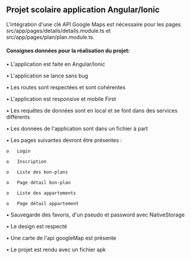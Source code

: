 ## Projet scolaire application Angular/Ionic

L'intégration d'une clé API Google Maps est nécessaire pour les pages src/app/pages/details/details.module.ts et src/app/pages/plan/plan.module.ts.

#### Consignes données pour la réalisation du projet:


  •	L'application est faite en Angular/Ionic
  
  •	L'application se lance sans bug 
  
  •	Les routes sont respectées et sont cohérentes 
  
  •	L'application est responsive et mobile First 
  
  •	Les requêtes de données sont en local et se font dans des services différents
  
  •	Les données de l'application sont dans un fichier à part
  
  •	Les pages suivantes devront être présentes :
  
    o	Login 
    
    o	Inscription 
    
    o	Liste des bon-plans 
    
    o	Page détail bon-plan 
    
    o	Liste des appartements
    
    o	Page détail appartement 
    
  •	Sauvegarde des favoris, d'un pseudo et password avec NativeStorage 
  
  •	Le design est respecté 
  
  •	Une carte de l'api googleMap est présente 
  
  •	Le projet est rendu avec un fichier apk 
